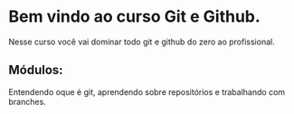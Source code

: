 # Bem vindo ao curso Git e Github.
Nesse curso você vai dominar todo git e github do zero ao profissional.

## Módulos:
Entendendo oque é git, aprendendo sobre repositórios e trabalhando com branches.